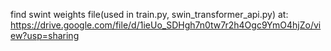 find swint weights file(used in train.py, swin_transformer_api.py) at: https://drive.google.com/file/d/1ieUo_SDHgh7n0tw7r2h4Ogc9YmO4hjZo/view?usp=sharing
